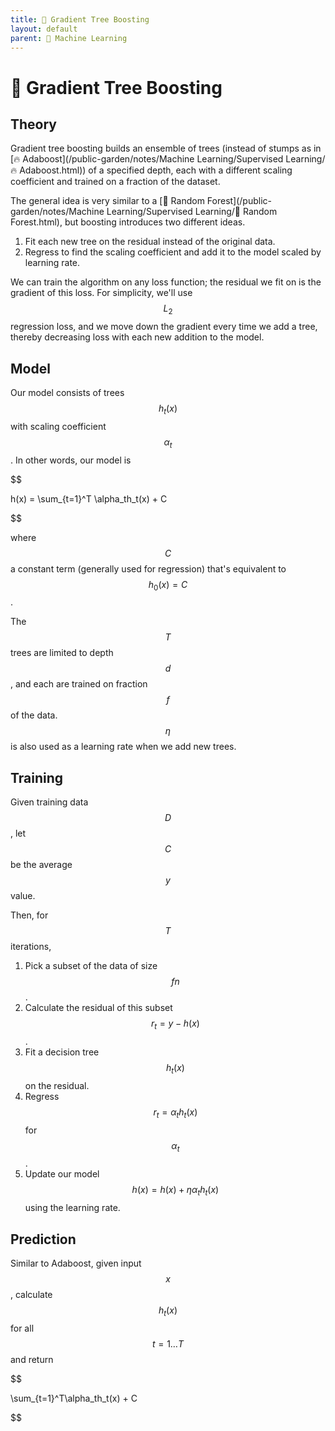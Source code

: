 ```yaml
---
title: 🎍 Gradient Tree Boosting
layout: default
parent: 🤖 Machine Learning
---
```


# 🎍 Gradient Tree Boosting

## Theory
Gradient tree boosting builds an ensemble of trees (instead of stumps as in [🔥 Adaboost](/public-garden/notes/Machine Learning/Supervised Learning/🔥 Adaboost.html)) of a specified depth, each with a different scaling coefficient and trained on a fraction of the dataset.

The general idea is very similar to a [🌲 Random Forest](/public-garden/notes/Machine Learning/Supervised Learning/🌲 Random Forest.html), but boosting introduces two different ideas.
1.  Fit each new tree on the residual instead of the original data.
2.  Regress to find the scaling coefficient and add it to the model scaled by learning rate.

We can train the algorithm on any loss function; the residual we fit on is the gradient of this loss. For simplicity, we'll use $$L_2$$ regression loss, and we move down the gradient every time we add a tree, thereby decreasing loss with each new addition to the model.

## Model
Our model consists of trees $$h_t(x)$$ with scaling coefficient $$\alpha_t$$. In other words, our model is 

$$

h(x) = \sum_{t=1}^T \alpha_th_t(x) + C

$$

where $$C$$ a constant term (generally used for regression) that's equivalent to $$h_0(x) = C$$.

The $$T$$ trees are limited to depth $$d$$, and each are trained on fraction $$f$$ of the data. $$\eta$$ is also used as a learning rate when we add new trees.

## Training
Given training data $$D$$, let $$C$$ be the average $$y$$ value.

Then, for $$T$$ iterations,
1. Pick a subset of the data of size $$fn$$.
2. Calculate the residual of this subset $$r_t = y - h(x)$$.
3. Fit a decision tree $$h_t(x)$$ on the residual.
4. Regress $$r_t = \alpha_th_t(x)$$ for $$\alpha_t$$.
5. Update our model $$h(x) = h(x) + \eta \alpha_t h_t(x)$$ using the learning rate.

## Prediction
Similar to Adaboost, given input $$x$$, calculate $$h_t(x)$$ for all $$t = 1\ldots T$$ and return 

$$

\sum_{t=1}^T\alpha_th_t(x) + C

$$

